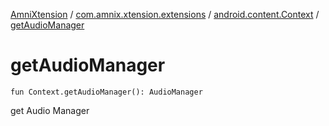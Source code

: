 [AmniXtension](../../index.md) / [com.amnix.xtension.extensions](../index.md) / [android.content.Context](index.md) / [getAudioManager](./get-audio-manager.md)

# getAudioManager

`fun Context.getAudioManager(): AudioManager`

get Audio Manager

